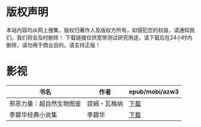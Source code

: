 # 版权声明

本站内容均从网上搜集，版权归著作人及版权方所有，如侵犯您的权益，请通知我们，我们将会及时删除！ 下载链接仅供宽带测试研究用途，请下载后在24小时内删除，请勿用于商业目的。请支持正版！

# 影视

| 书名 | 作者 | epub/mobi/azw3 |
| --- | --- | --- |
| 邪恶力量：超自然生物图鉴 | 提姆・瓦格纳 | [下载](https://url89.ctfile.com/f/31084289-1356985678-c429a7?p=8866) |
| 李碧华经典小说集 | 李碧华 | [下载](https://url89.ctfile.com/f/31084289-1357024717-9cc7da?p=8866) |
